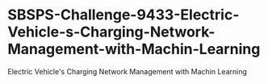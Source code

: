 # SBSPS-Challenge-9433-Electric-Vehicle-s-Charging-Network-Management-with-Machin-Learning
Electric Vehicle's Charging Network Management with Machin Learning
